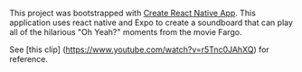 This project was bootstrapped with [Create React Native App](https://github.com/react-community/create-react-native-app).
This application uses react native and Expo to create a soundboard that can play all of the hilarious "Oh Yeah?" moments from the movie Fargo.

See [this clip] (https://www.youtube.com/watch?v=r5Tnc0JAhXQ) for reference.
